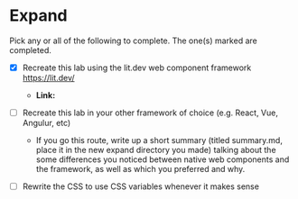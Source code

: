 # **Expand**

Pick any or all of the following to complete. The one(s) marked are completed.

- [X] Recreate this lab using the lit.dev web component framework https://lit.dev/
  - **Link:** 
  
- [ ] Recreate this lab in your other framework of choice (e.g. React, Vue, Angulur, etc)
  - If you go this route, write up a short summary (titled summary.md, place it in the new expand directory you made) talking about the some differences you noticed between native web components and the framework, as well as which you preferred and why.
- [ ] Rewrite the CSS to use CSS variables whenever it makes sense
